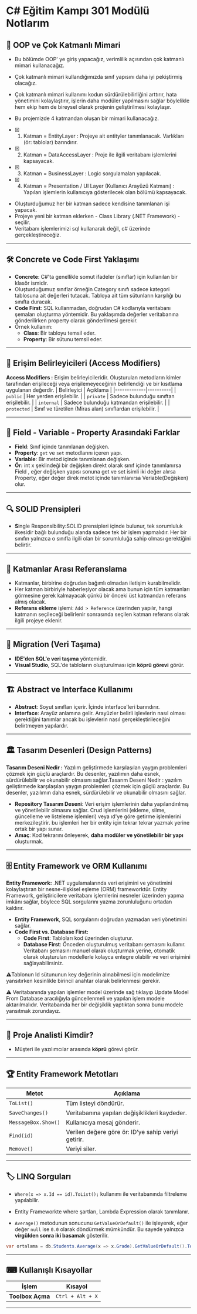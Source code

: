 # C# Eğitim Kampı 301 Modülü Notlarım

## 🔹 OOP ve Çok Katmanlı Mimari

- Bu bölümde OOP' ye giriş yapacağız, verimlilik açısından çok katmanlı mimari kullanacağız.
- Çok katmanlı mimari kullandığımızda sınıf yapısını daha iyi pekiştirmiş olacağız.
- Çok katmanlı mimari kullanımı kodun sürdürülebilirliğini arttırır, hata yönetimini kolaylaştırır, işlerin daha modüler yapılmasını sağlar böylelikle hem ekip hem de bireysel olarak projenin geliştirilmesi kolaylaşır.

- Bu projemizde 4 katmandan oluşan bir mimari kullanacağız.
- [x] 1. Katman = EntityLayer : Projeye ait entityler tanımlanacak. Varlıkları (ör: tablolar) barındırır.
- [x] 2. Katman = DataAccessLayer : Proje ile ilgili veritabanı işlemlerini kapsayacak.
- [x] 3. Katman = BusinessLayer : Logic sorgulamaları yapılacak.
- [x] 4. Katman = Presentation / UI Layer (Kullanıcı Arayüzü Katmanı) : Yapılan işlemlerin kullanıcıya gösterilecek olan bölümü kapsayacak.
- Oluşturduğumuz her bir katman sadece kendisine tanımlanan işi yapacak.
- Projeye yeni bir katman eklerken - Class Library (.NET Framework) - seçilir.
- Veritabanı işlemlerimizi sql kullanarak değil, c# üzerinde gerçekleştireceğiz.

---

## 🛠 **Concrete ve Code First Yaklaşımı**

- **Concrete**: C#'ta genellikle somut ifadeler (sınıflar) için kullanılan bir klasör ismidir.
- Oluşturduğumuz sınıflar örneğin Category sınıfı sadece kategori tablosuna ait değerleri tutacak. Tabloya ait tüm sütunların karşılığı bu sınıfta duracak.
- **Code First**: SQL kullanmadan, doğrudan C# kodlarıyla veritabanı şemaları oluşturma yöntemidir. Bu yaklaşımda değerler veritabanına gönderilirken property olarak gönderilmesi gerekir.
- Örnek kullanım:
  - **Class**: Bir tabloyu temsil eder.
  - **Property**: Bir sütunu temsil eder.

---

## 🔐 **Erişim Belirleyicileri (Access Modifiers)**
**Access Modifiers :** Erişim belirleyicileridir. Oluşturulan metodların kimler tarafından erişileceği veya erişilemeyeceğinin belirlendiği ve bir kısıtlama uygulanan değerdir.
| Belirleyici  | Açıklama |
|-------------|----------|
| `public` | Her yerden erişilebilir. |
| `private` | Sadece bulunduğu sınıftan erişilebilir. |
| `internal` | Sadece bulunduğu katmandan erişilebilir. |
| `protected` | Sınıf ve türetilen (Miras alan) sınıflardan erişilebilir. |

---

## 🎯 **Field - Variable - Property Arasındaki Farklar**

- **Field**: Sınıf içinde tanımlanan değişken.
- **Property**: `get` ve `set` metodlarını içeren yapı.
- **Variable**: Bir metod içinde tanımlanan değişken.
- **Ör:** int x şeklindeği bir değişken direkt olarak sınıf içinde tanımlanırsa Field , eğer değişken yapısı sonuna get ve set isimli iki değer alırsa Property, eğer değer direk metot içinde tanımlanırsa Veriable(Değişken) olur.
  
---

## 🔍 **SOLID Prensipleri**

- **S**ingle Responsibility:SOLID prensipleri içinde bulunur, tek sorumluluk ilkesidir bağlı bulunduğu alanda sadece tek bir işlem yapmalıdır. Her bir sınıfın yalnızca o sınıfla ilgili olan bir sorumluluğa sahip olması gerektiğini belirtir.

---

## 🔗 **Katmanlar Arası Referanslama**

- Katmanlar, birbirine doğrudan bağımlı olmadan iletişim kurabilmelidir.
- Her katman birbiriyle haberleşiyor olacak ama bunun için tüm katmanları görmesine gerek kalmayacak çünkü bir önceki üst katmandan referans almış olacak.
- **Referans ekleme** işlemi: `Add > Reference` üzerinden yapılır,  hangi katmanın seçileceği belirlenir sonrasında seçilen katman referans olarak ilgili projeye eklenir.

---

## 🔄 **Migration (Veri Taşıma)**

- **IDE'den SQL'e veri taşıma** yöntemidir.
- **Visual Studio**, SQL'de tabloların oluşturulması için **köprü görevi** görür.

---

## 🏗 **Abstract ve Interface Kullanımı**

- **Abstract**: Soyut sınıfları içerir. İçinde interface'leri barındırır.
- **Interface**: Arayüz anlamına gelir. Arayüzler belirli işlevlerin nasıl olması gerektiğini tanımlar ancak bu işlevlerin nasıl gerçekleştirileceğini belirtmeyen yapılardır.
  
---

## 🏛 **Tasarım Desenleri (Design Patterns)**
**Tasarım Deseni Nedir :** Yazılım geliştirmede karşılaşılan yaygın problemleri çözmek için güçlü araçlardır. Bu desenler, yazılımın daha esnek, sürdürülebilir ve okunabilir olmasını sağlar.Tasarım Deseni Nedir : yazılım geliştirmede karşılaşılan yaygın problemleri çözmek için güçlü araçlardır. Bu desenler, yazılımın daha esnek, sürdürülebilir ve okunabilir olmasını sağlar.
- **Repository Tasarım Deseni**: Veri erişim işlemlerinin daha yapılandırılmış ve yönetilebilir olmasını sağlar. Crud işlemlerini (ekleme, silme, güncelleme ve listeleme işlemleri) veya ıd'ye göre getirme işlemlerini merkezileştirir. bu işlemleri her bir entity için tekrar tekrar yazmak yerine ortak bir yapı sunar.
- **Amaç**: Kod tekrarını önleyerek, **daha modüler ve yönetilebilir bir yapı** oluşturmak.

---

## 🗄 **Entity Framework ve ORM Kullanımı**
**Entity Framework:** .NET uygulamalarında veri erişimini ve yönetimini kolaylaştıran bir nesne-ilişkisel eşleme (ORM) frameworktür. Entity Framework, geliştiricilere veritabanı işlemlerini nesneler üzerinden yapma imkânı sağlar, böylece SQL sorgularını yazma zorunluluğunu ortadan kaldırır.
- **Entity Framework**, SQL sorgularını doğrudan yazmadan veri yönetimini sağlar.
- **Code First vs. Database First:**
  - **Code First**: Tabloları kod üzerinden oluşturur.
  - **Database First**: Önceden oluşturulmuş veritabanı şemasını kullanır. Veritabanı şemasını manuel olarak oluşturmak yerine, otomatik olarak oluşturulan modellerle kolayca entegre olabilir ve veri erişimini sağlayabilirsiniz.

⚠️Tablonun Id sütununun key değerinin alınabilmesi için modelimize yansıtırken kesinlikle birincil anahtar olarak belirlenmesi gerekir.

⚠️ Veritabanında yapılan işlemler model üzerinde sağ tıklayıp Update Model From Database aracılığıyla güncellenmeli ve yapılan işlem modele aktarılmalıdır. Veritabaında her bir değişiklik yaptıktan sonra bunu modele yansıtmak zorundayız.

---

## 👥 **Proje Analisti Kimdir?**

- Müşteri ile yazılımcılar arasında **köprü** görevi görür.

---

## 🏆 **Entity Framework Metotları**

| Metot | Açıklama |
|------|----------|
| `ToList()` | Tüm listeyi döndürür. |
| `SaveChanges()` | Veritabanına yapılan değişiklikleri kaydeder. |
| `MessageBox.Show()` | Kullanıcıya mesaj gönderir. |
| `Find(id)` | Verilen değere göre ör: ID’ye sahip veriyi getirir. |
| `Remove()` | Veriyi siler. |

---

## 🏷 **LINQ Sorguları**

- `Where(x => x.Id == id).ToList();` kullanımı ile veritabanında filtreleme yapılabilir.
- Entity Frameworkte where şartları, Lambda Expression olarak tanımlanır.

- `Average()` metodunun sonucunu `GetValueOrDefault()` ile işleyerek, eğer değer `null` ise `0.0` olarak döndürmek mümkündür. Bu sayede yalnızca **virgülden sonra iki basamak** gösterilir.
```csharp
var ortalama = db.Students.Average(x => x.Grade).GetValueOrDefault().ToString("F2");
```
---
## ⌨ **Kullanışlı Kısayollar**

| İşlem | Kısayol |
|------|----------|
| **Toolbox Açma** | `Ctrl + Alt + X` |

---

